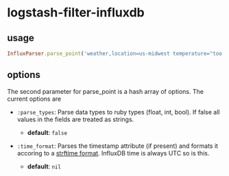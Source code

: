 # logstash-filter-influxdb

## usage
```ruby
InfluxParser.parse_point('weather,location=us-midwest temperature="too warm" 1465839830100400200')
```

## options
The second parameter for parse_point is a hash array of options. The current options are

* `:parse_types`: Parse data types to ruby types (float, int, bool). If false all values in the fields are treated as strings. 
  * **default**: `false`

* `:time_format`: Parses the timestamp attribute (if present) and formats it accoring to a [strftime format](https://apidock.com/ruby/Time/strftime). InfluxDB time is always UTC so is this.
  * **default**: `nil`